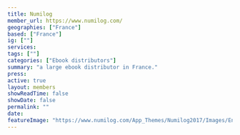```yaml
---
title: Numilog
member_url: https://www.numilog.com/
geographies: ["France"]
based: ["France"]
ig: [""] 
services: 
tags: [""]
categories: ["Ebook distributors"]
summary: "a large ebook distributor in France."
press:
active: true
layout: members
showReadTime: false
showDate: false
permalink: ""
date: 
featureImage: "https://www.numilog.com/App_Themes/Numilog2017/Images/Entetes/LogoNumilog3.png"
---
```


